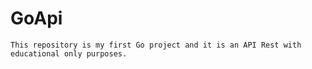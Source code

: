 # GoApi
	This repository is my first Go project and it is an API Rest with educational only purposes.

